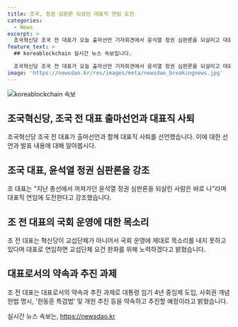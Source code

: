 ```yaml
---
title: 조국, 정권 심판론 되살린 대표직 연임 도전
categories:
  - News
excerpt: >
  조국혁신당 조국 전 대표가 오늘 출마선언 기자회견에서 윤석열 정권 심판론을 되살리고 대표직 연임에 도전하겠다고 밝혔습니다. 대표직 출마를 위해 대표직을 사퇴한 이후, 교섭단체 요건 완화와 개헌 등 국회 운영과 사회정책에 대한 다양한 공약을 내놓았습니다. 또한, 한동훈 특검법과 자신의 재판 문제에 대해 사과하며 국민들에게 다시 한번 사과를 표명했습니다.
feature_text: >
  ## koreablockchain 실시간 뉴스 속보입니다.

  조국혁신당 조국 전 대표가 오늘 출마선언 기자회견에서 윤석열 정권 심판론을 되살리고 대표직 연임에 도전하겠다고 밝혔습니다. 대표직 출마를 위해 대표직을 사퇴한 이후, 교섭단체 요건 완화와 개헌 등 국회 운영과 사회정책에 대한 다양한 공약을 내놓았습니다. 또한, 한동훈 특검법과 자신의 재판 문제에 대해 사과하며 국민들에게 다시 한번 사과를 표명했습니다.
image: 'https://newsdao.kr/res/images/meta/newsdao_breakingnews.jpg'
---
```


<p><img src="https://newsdao.kr/res/images/meta/newsdao_breakingnews.jpg" alt="koreablockchain 속보" /></p>

<h2 data-ke-size="size26">조국혁신당, 조국 전 대표 출마선언과 대표직 사퇴</h2>

<p data-ke-size="size16">조국혁신당 조국 전 대표가 출마선언과 함께 대표직 사퇴를 선언했습니다. 이에 대한 선언과 발표 내용에 대해 알아봅시다.</p>

<h2 data-ke-size="size24">조국 대표, 윤석열 정권 심판론을 강조</h2>

<p data-ke-size="size16">조 대표는 "지난 총선에서 꺼져가던 윤석열 정권 심판론을 되살린 사람은 바로 나"라며 대표직 연임에 도전한다고 강조했습니다.</p>

<h2 data-ke-size="size24">조 전 대표의 국회 운영에 대한 목소리</h2>

<p data-ke-size="size16">조 전 대표는 혁신당이 교섭단체가 아니어서 국회 운영에 제대로 목소리를 내지 못하고 있다며 대표로 연임하면 교섭단체 요건 완화를 위해 노력하겠다고 밝혔습니다.</p>

<h2 data-ke-size="size24">대표로서의 약속과 추진 과제</h2>

<p data-ke-size="size16">조 전 대표는 대표로서의 약속과 추진 과제로 대통령 임기 4년 중임제 도입, 사회권 개념 헌법 명시, '한동훈 특검법' 및 개헌 추진 등을 약속하고 추진할 예정이라고 밝혔습니다.</p>
실시간 뉴스 속보는, <a href="https://newsdao.kr" rel="dofollow">https://newsdao.kr</a>


